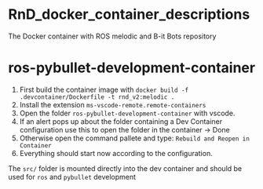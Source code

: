 # RnD_docker_container_descriptions

The Docker container with ROS melodic and B-it Bots repository

# ros-pybullet-development-container

1. First build the container image with `docker build -f .devcontainer/Dockerfile -t rnd_v2:melodic .` 
3. Install the extension `ms-vscode-remote.remote-containers`
2. Open the folder `ros-pybullet-development-container` with vscode. 
3. If an alert pops up about the folder containing a Dev Container configuration use this to open the folder in the container -> Done
1. Otherwise open the command pallete and type: `Rebuild and Reopen in Container`
1. Everything should start now according to the configuration.

The `src/` folder is mounted directly into the dev container and should be used for `ros` and `pybullet` development
